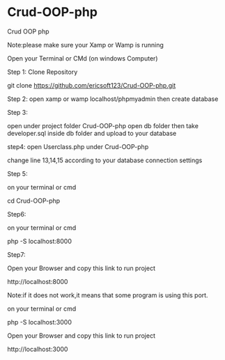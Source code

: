 # Crud-OOP-php
Crud OOP php


Note:please make sure your Xamp or Wamp is running



Open your Terminal or CMd (on windows Computer)


Step 1: Clone Repository

git clone https://github.com/ericsoft123/Crud-OOP-php.git

Step 2:
open
 xamp or wamp 
 localhost/phpmyadmin 
 then create database


Step 3:

open under project folder Crud-OOP-php open db folder
then take developer.sql inside db folder and upload to your database

step4:
open Userclass.php under Crud-OOP-php

change line 13,14,15 according to your database connection settings

Step 5:

on your terminal or cmd

cd Crud-OOP-php


Step6:

on your terminal or cmd

php -S localhost:8000


Step7:

Open your Browser and copy this link to run project

 http://localhost:8000





Note:if it does not work,it means that some program is using this port.

on your terminal or cmd

php -S localhost:3000

Open your Browser and copy this link to run project

 http://localhost:3000


